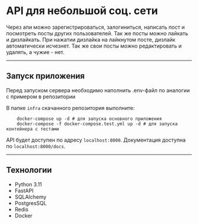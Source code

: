 # API для небольшой соц. сети
Через апи можно зарегистрироваться, залогиниться, написать пост и посмотреть посты других пользователей.
Так же посты можно лайкать и дизлайкать. При нажатии дизлайка на лайкнутом посте, дизлайк автоматически исчезнет.
Так же свои посты можно редактировать и удалять, а чужие - нет.

---
## Запуск приложения
Перед запуском сервера необходимо наполнить .env-файл по аналогии с примером в репозитории

В папке `infra` скачанного репозитория выполните:
```
    docker-compose up -d # для запуска основного приложения
    docker-compose -f docker-compose.test.yml up -d # для запуска контейнера с тестами
```
 API будет доступен по адресу `localhost:8000`. Документация доступна по `localhost:8000/docs`.

 ---

## Технологии

- Python 3.11
- FastAPI
- SQLAlchemy
- PostgresSQL
- Redis
- Docker